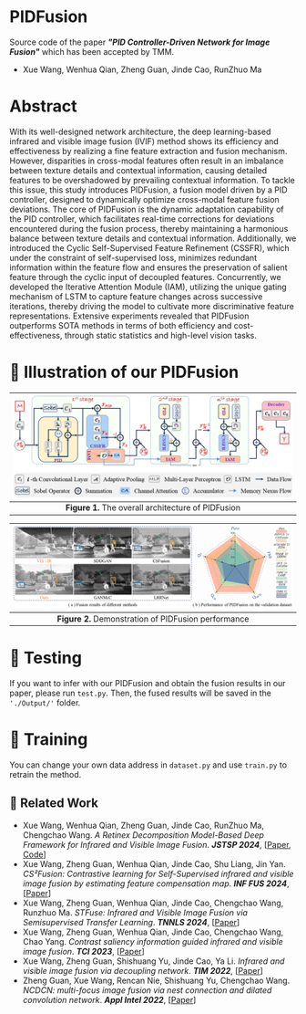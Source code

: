 # PIDFusion
Source code of the paper ***"PID Controller-Driven Network for Image Fusion"*** which has been accepted by TMM.
- Xue Wang, Wenhua Qian, Zheng Guan, Jinde Cao, RunZhuo Ma

# Abstract
With its well-designed network architecture, the deep learning-based infrared and visible image fusion (IVIF) method shows its efficiency and effectiveness by realizing a fine feature extraction and fusion mechanism. However, disparities in cross-modal features often result in an imbalance between texture details and contextual information, causing detailed features to be overshadowed by prevailing contextual information. To tackle this issue, this study introduces PIDFusion, a fusion model driven by a PID controller, designed to dynamically optimize cross-modal feature fusion deviations. The core of PIDFusion is the dynamic adaptation capability of the PID controller, which facilitates real-time corrections for deviations encountered during the fusion process, thereby maintaining a harmonious balance between texture details and contextual information. 
Additionally, we introduced the Cyclic Self-Supervised Feature Refinement (CSSFR), which under the constraint of self-supervised loss, minimizes redundant information within the feature flow and ensures the preservation of salient feature through the cyclic input of decoupled features. Concurrently, we developed the Iterative Attention Module (IAM), utilizing the unique gating mechanism of LSTM to capture feature changes across successive iterations, thereby driving the model to cultivate more discriminative feature representations. Extensive experiments revealed that PIDFusion outperforms SOTA methods in terms of both efficiency and cost-effectiveness, through static statistics and high-level vision tasks. 
# :triangular_flag_on_post: Illustration of our PIDFusion

| ![The framework of PIDFusion](Image/Fig2.png) |
|:-------------------------------------------:|
| **Figure 1.** The overall architecture of PIDFusion |

| ![The framework of PIDFusion](Image/Fig1.png) |
|:-------------------------------------------:|
| **Figure 2.**  Demonstration of PIDFusion performance |

# :triangular_flag_on_post: Testing
If you want to infer with our PIDFusion and obtain the fusion results in our paper, please run ```test.py```.
Then, the fused results will be saved in the ```'./Output/'``` folder.

# :triangular_flag_on_post: Training
You can change your own data address in ```dataset.py``` and use ```train.py``` to retrain the method.




## 🚀 Related Work
- Xue Wang, Wenhua Qian, Zheng Guan, Jinde Cao, RunZhuo Ma, Chengchao Wang. *A Retinex Decomposition Model-Based Deep Framework for Infrared and Visible Image Fusion*. ***JSTSP 2024***, [[Paper](https://ieeexplore.ieee.org/document/10682806), [Code](https://github.com/wang-x-1997/RDMFuse)] 
- Xue Wang, Zheng Guan, Wenhua Qian, Jinde Cao, Shu Liang, Jin Yan. *CS²Fusion: Contrastive learning for Self-Supervised infrared and visible image fusion by estimating feature compensation map*. ***INF FUS 2024***, [[Paper](https://www.sciencedirect.com/science/article/abs/pii/S156625352300355X)]
- Xue Wang, Zheng Guan, Wenhua Qian, Jinde Cao, Chengchao Wang, Runzhuo Ma. *STFuse: Infrared and Visible Image Fusion via Semisupervised Transfer Learning*. ***TNNLS 2024***, [[Paper](https://ieeexplore.ieee.org/abstract/document/10312808)]
- Xue Wang, Zheng Guan, Wenhua Qian, Jinde Cao, Chengchao Wang, Chao Yang.  *Contrast saliency information guided infrared and visible image fusion*. ***TCI 2023***, [[Paper](https://ieeexplore.ieee.org/abstract/document/10223277)]
- Xue Wang, Zheng Guan, Shishuang Yu, Jinde Cao, Ya Li. *Infrared and visible image fusion via decoupling network*. ***TIM 2022***, [[Paper](https://ieeexplore.ieee.org/abstract/document/9945905)]
- Zheng Guan, Xue Wang, Rencan Nie, Shishuang Yu, Chengchao Wang. *NCDCN: multi-focus image fusion via nest connection and dilated convolution network*. ***Appl Intel 2022***, [[Paper](https://link.springer.com/article/10.1007/s10489-022-03194-z)]


